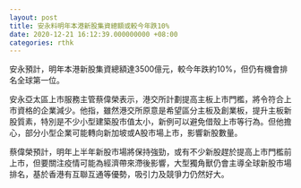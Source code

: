 ```yaml
---
layout: post
title: 安永料明年本港新股集資總額或較今年跌10%
date: 2020-12-21 16:12:39.000000000 +08:00
categories: rthk
---
```


安永預計，明年本港新股集資總額達3500億元，較今年跌約10%，但仍有機會排名全球第一位。

安永亞太區上市服務主管蔡偉榮表示，港交所計劃提高主板上市門檻，將令符合上市資格的企業減少。他指，雖然港交所原意是希望區分主板及創業板，提升主板新股質素，特別是不少小型建築股市值太小，新例可以避免借殼上市等行為。但他擔心，部分小型企業可能轉向新加坡或A股市場上市，影響新股數量。

蔡偉榮預計，明年上半年新股市場將保持強勁，或有不少新股趕於提高上市門檻前上市，但要關注疫情可能為經濟帶來滯後影響，大型獨角獸仍會主導全球新股市場排名，基於香港有互聯互通等優勢，吸引力及競爭力仍然好大。
